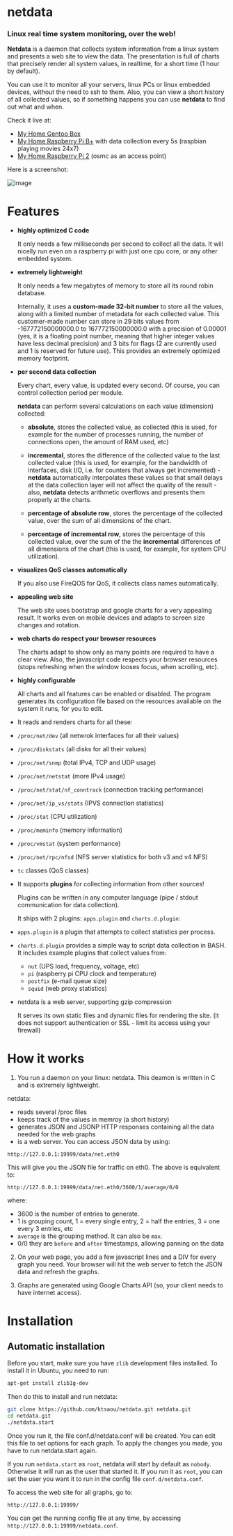 netdata
=======

### Linux real time system monitoring, over the web!

**Netdata** is a daemon that collects system information from a linux system and presents a web site to view the data.
The presentation is full of charts that precisely render all system values, in realtime, for a short time (1 hour by default).

You can use it to monitor all your servers, linux PCs or linux embedded devices, without the need to ssh to them.
Also, you can view a short history of all collected values, so if something happens you can use **netdata** to find out what and when.

Check it live at:

 - [My Home Gentoo Box](http://195.97.5.206:19999/)
 - [My Home Raspberry Pi B+](http://195.97.5.204:19999/) with data collection every 5s (raspbian playing movies 24x7)
 - [My Home Raspberry Pi 2](http://195.97.5.205:19999/) (osmc as an access point)

Here is a screenshot:

![image](https://cloud.githubusercontent.com/assets/2662304/2593406/3c797e88-ba80-11e3-8ec7-c10174d59ad6.png)


# Features

- **highly optimized C code**

  It only needs a few milliseconds per second to collect all the data.
  It will nicelly run even on a raspberry pi with just one cpu core, or any other embedded system.

- **extremely lightweight**

  It only needs a few megabytes of memory to store all its round robin database.
  
  Internally, it uses a **custom-made 32-bit number** to store all the values, along with a limited number of metadata for each collected value. This customer-made number can store in 29 bits values from -167772150000000.0 to  167772150000000.0 with a precision of 0.00001 (yes, it is a floating point number, meaning that higher integer values have less decimal precision) and 3 bits for flags (2 are currently used and 1 is reserved for future use). This provides an extremely optimized memory footprint.

- **per second data collection**

  Every chart, every value, is updated every second. Of course, you can control collection period per module.

  **netdata** can perform several calculations on each value (dimension) collected:

  - **absolute**, stores the collected value, as collected (this is used, for example for the number of processes running, the number of connections open, the amount of RAM used, etc)

  - **incremental**, stores the difference of the collected value to the last collected value (this is used, for example, for the bandwidth of interfaces, disk I/O, i.e. for counters that always get incremented) - **netdata** automatically interpolates these values so that small delays at the data collection layer will not affect the quality of the result - also, **netdata** detects arithmetic overflows and presents them properly at the charts.

  - **percentage of absolute row**, stores the percentage of the collected value, over the sum of all dimensions of the chart.

  - **percentage of incremental row**, stores the percentage of this collected value, over the sum of the the **incremental** differences of all dimensions of the chart (this is used, for example, for system CPU utilization).

- **visualizes QoS classes automatically**

  If you also use FireQOS for QoS, it collects class names automatically.

- **appealing web site**

  The web site uses bootstrap and google charts for a very appealing result.
  It works even on mobile devices and adapts to screen size changes and rotation.

- **web charts do respect your browser resources**

  The charts adapt to show only as many points are required to have a clear view.
  Also, the javascript code respects your browser resources (stops refreshing when the window looses focus, when scrolling, etc).

- **highly configurable**

  All charts and all features can be enabled or disabled.
  The program generates its configuration file based on the resources available on the system it runs, for you to edit.

- It reads and renders charts for all these:
 - `/proc/net/dev` (all netwrok interfaces for all their values)
 - `/proc/diskstats` (all disks for all their values)
 - `/proc/net/snmp` (total IPv4, TCP and UDP usage)
 - `/proc/net/netstat` (more IPv4 usage)
 - `/proc/net/stat/nf_conntrack` (connection tracking performance)
 - `/proc/net/ip_vs/stats` (IPVS connection statistics)
 - `/proc/stat` (CPU utilization)
 - `/proc/meminfo` (memory information)
 - `/proc/vmstat` (system performance)
 - `/proc/net/rpc/nfsd` (NFS server statistics for both v3 and v4 NFS)
 - `tc` classes (QoS classes)

- It supports **plugins** for collecting information from other sources!

  Plugins can be written in any computer language (pipe / stdout communication for data collection).

  It ships with 2 plugins: `apps.plugin` and `charts.d.plugin`:

 - `apps.plugin` is a plugin that attempts to collect statistics per process.

 - `charts.d.plugin` provides a simple way to script data collection in BASH. It includes example plugins that collect values from:

    - `nut` (UPS load, frequency, voltage, etc)
    - `pi` (raspberry pi CPU clock and temperature)
    - `postfix` (e-mail queue size)
    - `squid` (web proxy statistics)

- netdata is a web server, supporting gzip compression

  It serves its own static files and dynamic files for rendering the site.
  (it does not support authentication or SSL - limit its access using your firewall)


# How it works

1. You run a daemon on your linux: netdata.
 This deamon is written in C and is extremely lightweight.
 
 netdata:

  - reads several /proc files
  - keeps track of the values in memroy (a short history)
  - generates JSON and JSONP HTTP responses containing all the data needed for the web graphs
  - is a web server. You can access JSON data by using:
 
 ```
 http://127.0.0.1:19999/data/net.eth0
 ```
 
 This will give you the JSON file for traffic on eth0.
 The above is equivalent to:
 
 ```
 http://127.0.0.1:19999/data/net.eth0/3600/1/average/0/0
 ```
 
 where:

  - 3600 is the number of entries to generate.
  - 1 is grouping count, 1 = every single entry, 2 = half the entries, 3 = one every 3 entries, etc
  - `average` is the grouping method. It can also be `max`.
  - 0/0 they are `before` and `after` timestamps, allowing panning on the data


2. On your web page, you add a few javascript lines and a DIV for every graph you need.
 Your browser will hit the web server to fetch the JSON data and refresh the graphs.

3. Graphs are generated using Google Charts API (so, your client needs to have internet access).


# Installation

## Automatic installation

Before you start, make sure you have `zlib` development files installed.
To install it in Ubuntu, you need to run:

```sh
apt-get install zlib1g-dev
```

Then do this to install and run netdata:

```sh
git clone https://github.com/ktsaou/netdata.git netdata.git
cd netdata.git
./netdata.start
```

Once you run it, the file conf.d/netdata.conf will be created. You can edit this file to set options for each graph.
To apply the changes you made, you have to run netdata.start again.

If you run `netdata.start` as `root`, netdata will start by default as `nobody`. Otherwise it will run as the user that started it. If you run it as `root`, you can set the user you want it to run in the config file `conf.d/netdata.conf`.

To access the web site for all graphs, go to:

 ```
 http://127.0.0.1:19999/
 ```

You can get the running config file at any time, by accessing `http://127.0.0.1:19999/netdata.conf`.
